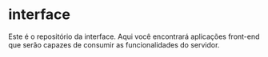 # interface
Este é o repositório da interface. Aqui você encontrará aplicações front-end que serão capazes de consumir as funcionalidades do servidor.
